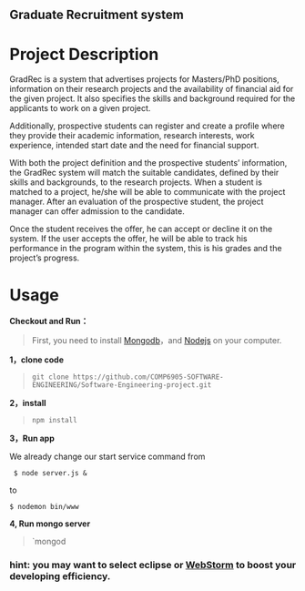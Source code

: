 Graduate Recruitment system
---

# Project Description
GradRec is a system that advertises projects for Masters/PhD positions, information on their research projects and the availability of financial aid for the given project. It also specifies the skills and background required for the applicants to work on a given project.

Additionally, prospective students can register and create a profile where they provide their academic information, research interests, work experience, intended start date and the need for financial support.

With both the project definition and the prospective students’ information, the GradRec system will match the suitable candidates, defined by their skills and backgrounds, to the research projects. When a student is matched to a project, he/she will be able to communicate with the project manager. After an evaluation of the prospective student, the project manager can offer admission to the candidate. 

Once the student receives the offer, he can accept or decline it on the system. If the user accepts the offer, he will be able to track his performance in the program within the system, this is his grades and the project’s progress.

#  Usage

 **Checkout and Run：**

   > First, you need to install [Mongodb](http://www.mongodb.org/)，and [Nodejs](http://nodejs.org/ "Nodejs") on your computer.

 **1，clone code**

  >  `git clone https://github.com/COMP6905-SOFTWARE-ENGINEERING/Software-Engineering-project.git`


 **2，install**

 >  `npm install`


 **3，Run app**


We already change our start service command from
```
 $ node server.js &
 ```
 to
 ```
 $ nodemon bin/www
 ```

**4, Run mongo server**

 >  `mongod

### hint: you may want to select eclipse or [WebStorm](https://www.jetbrains.com/webstorm/) to boost your developing efficiency.


